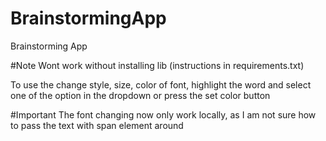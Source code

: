 # BrainstormingApp
Brainstorming App

#Note
Wont work without installing lib (instructions in requirements.txt)

To use the change style, size, color of font, highlight the word and select one of the option in the dropdown or press the set color button

#Important
The font changing now only work locally, as I am not sure how to pass the text with span element around